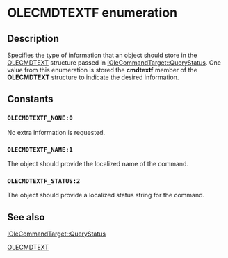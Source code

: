 # OLECMDTEXTF enumeration

## Description

Specifies the type of information that an object should store in the [OLECMDTEXT](https://learn.microsoft.com/windows/desktop/api/docobj/ns-docobj-olecmdtext) structure passed in [IOleCommandTarget::QueryStatus](https://learn.microsoft.com/windows/desktop/api/docobj/nf-docobj-iolecommandtarget-querystatus). One value from this enumeration is stored the **cmdtextf** member of the **OLECMDTEXT** structure to indicate the desired information.

## Constants

### `OLECMDTEXTF_NONE:0`

No extra information is requested.

### `OLECMDTEXTF_NAME:1`

The object should provide the localized name of the command.

### `OLECMDTEXTF_STATUS:2`

The object should provide a localized status string for the command.

## See also

[IOleCommandTarget::QueryStatus](https://learn.microsoft.com/windows/desktop/api/docobj/nf-docobj-iolecommandtarget-querystatus)

[OLECMDTEXT](https://learn.microsoft.com/windows/desktop/api/docobj/ns-docobj-olecmdtext)